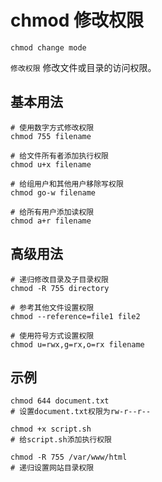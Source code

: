 # chmod 修改权限

`chmod change mode`

`修改权限` 修改文件或目录的访问权限。

## 基本用法
```shell
# 使用数字方式修改权限
chmod 755 filename

# 给文件所有者添加执行权限
chmod u+x filename

# 给组用户和其他用户移除写权限
chmod go-w filename

# 给所有用户添加读权限
chmod a+r filename
```

## 高级用法
```shell
# 递归修改目录及子目录权限
chmod -R 755 directory

# 参考其他文件设置权限
chmod --reference=file1 file2

# 使用符号方式设置权限
chmod u=rwx,g=rx,o=rx filename
```

## 示例
```shell
chmod 644 document.txt
# 设置document.txt权限为rw-r--r--

chmod +x script.sh
# 给script.sh添加执行权限

chmod -R 755 /var/www/html
# 递归设置网站目录权限
```